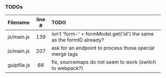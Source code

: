 ### TODOs
| Filename | line # | TODO
|:------|:------:|:------
| js/main.js | 139 | isn't 'form-' + formModel.get('id') the same as the formID already?
| js/main.js | 207 | ask for an endpoint to process those special merge tags
| gulpfile.js | 66 | fix, sourcemaps do not seem to work (switch to webpack?)
